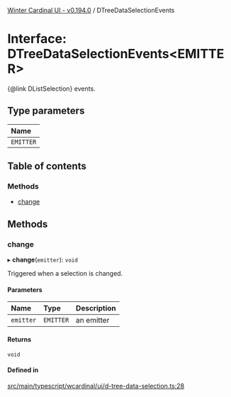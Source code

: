 [Winter Cardinal UI - v0.194.0](../index.md) / DTreeDataSelectionEvents

# Interface: DTreeDataSelectionEvents<EMITTER\>

{@link DListSelection} events.

## Type parameters

| Name |
| :------ |
| `EMITTER` |

## Table of contents

### Methods

- [change](DTreeDataSelectionEvents.md#change)

## Methods

### change

▸ **change**(`emitter`): `void`

Triggered when a selection is changed.

#### Parameters

| Name | Type | Description |
| :------ | :------ | :------ |
| `emitter` | `EMITTER` | an emitter |

#### Returns

`void`

#### Defined in

[src/main/typescript/wcardinal/ui/d-tree-data-selection.ts:28](https://github.com/winter-cardinal/winter-cardinal-ui/blob/v0.194.0/src/main/typescript/wcardinal/ui/d-tree-data-selection.ts#L28)
